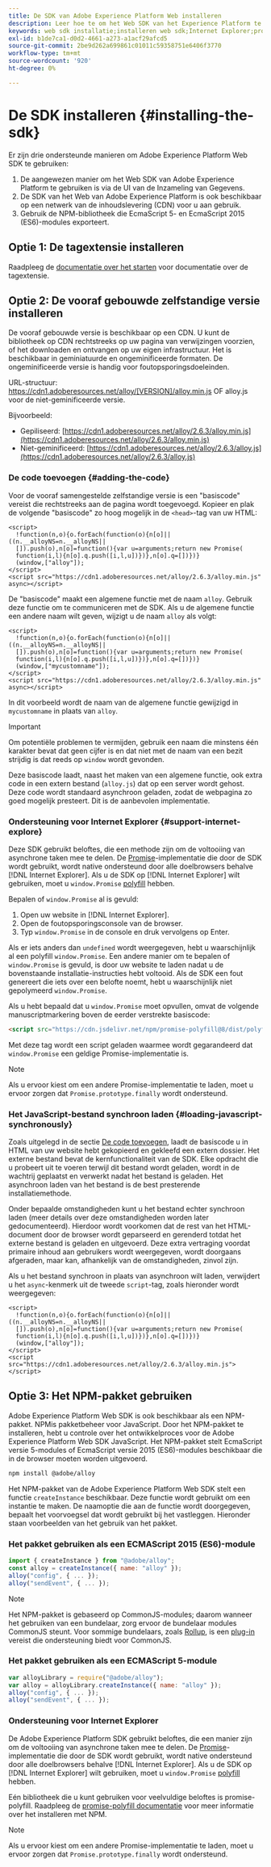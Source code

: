 ```yaml
---
title: De SDK van Adobe Experience Platform Web installeren
description: Leer hoe te om het Web SDK van het Experience Platform te installeren.
keywords: web sdk installatie;installeren web sdk;Internet Explorer;promise;npm pakket
exl-id: b1de7ca1-d0d2-4661-a273-a1acf29afcd5
source-git-commit: 2be9d262a699861c01011c59358751e6406f3770
workflow-type: tm+mt
source-wordcount: '920'
ht-degree: 0%

---
```


# De SDK installeren {#installing-the-sdk}

Er zijn drie ondersteunde manieren om Adobe Experience Platform Web SDK te gebruiken:

1. De aangewezen manier om het Web SDK van Adobe Experience Platform te gebruiken is via de UI van de Inzameling van Gegevens.
1. De SDK van het Web van Adobe Experience Platform is ook beschikbaar op een netwerk van de inhoudslevering (CDN) voor u aan gebruik.
1. Gebruik de NPM-bibliotheek die EcmaScript 5- en EcmaScript 2015 (ES6)-modules exporteert.

## Optie 1: De tagextensie installeren

Raadpleeg de [documentatie over het starten](../../tags/extensions/web/sdk/overview.md) voor documentatie over de tagextensie.

## Optie 2: De vooraf gebouwde zelfstandige versie installeren

De vooraf gebouwde versie is beschikbaar op een CDN. U kunt de bibliotheek op CDN rechtstreeks op uw pagina van verwijzingen voorzien, of het downloaden en ontvangen op uw eigen infrastructuur. Het is beschikbaar in geminiatuurde en ongeminificeerde formaten. De ongeminificeerde versie is handig voor foutopsporingsdoeleinden.

URL-structuur: https://cdn1.adoberesources.net/alloy/[VERSION]/alloy.min.js OF alloy.js voor de niet-geminificeerde versie.

Bijvoorbeeld:


* Gepiliseerd: [https://cdn1.adoberesources.net/alloy/2.6.3/alloy.min.js](https://cdn1.adoberesources.net/alloy/2.6.3/alloy.min.js)
* Niet-geminificeerd: [https://cdn1.adoberesources.net/alloy/2.6.3/alloy.js](https://cdn1.adoberesources.net/alloy/2.6.3/alloy.js)


### De code toevoegen {#adding-the-code}

Voor de vooraf samengestelde zelfstandige versie is een &quot;basiscode&quot; vereist die rechtstreeks aan de pagina wordt toegevoegd. Kopieer en plak de volgende &quot;basiscode&quot; zo hoog mogelijk in de `<head>`-tag van uw HTML:

```markup
<script>
  !function(n,o){o.forEach(function(o){n[o]||((n.__alloyNS=n.__alloyNS||
  []).push(o),n[o]=function(){var u=arguments;return new Promise(
  function(i,l){n[o].q.push([i,l,u])})},n[o].q=[])})}
  (window,["alloy"]);
</script>
<script src="https://cdn1.adoberesources.net/alloy/2.6.3/alloy.min.js" async></script>
```

De &quot;basiscode&quot; maakt een algemene functie met de naam `alloy`. Gebruik deze functie om te communiceren met de SDK. Als u de algemene functie een andere naam wilt geven, wijzigt u de naam `alloy` als volgt:

```markup
<script>
  !function(n,o){o.forEach(function(o){n[o]||((n.__alloyNS=n.__alloyNS||
  []).push(o),n[o]=function(){var u=arguments;return new Promise(
  function(i,l){n[o].q.push([i,l,u])})},n[o].q=[])})}
  (window,["mycustomname"]);
</script>
<script src="https://cdn1.adoberesources.net/alloy/2.6.3/alloy.min.js" async></script>
```

In dit voorbeeld wordt de naam van de algemene functie gewijzigd in `mycustomname` in plaats van `alloy`.

>[!IMPORTANT]
>
>Om potentiële problemen te vermijden, gebruik een naam die minstens één karakter bevat dat geen cijfer is en dat niet met de naam van een bezit strijdig is dat reeds op `window` wordt gevonden.

Deze basiscode laadt, naast het maken van een algemene functie, ook extra code in een extern bestand \(`alloy.js`\) dat op een server wordt gehost. Deze code wordt standaard asynchroon geladen, zodat de webpagina zo goed mogelijk presteert. Dit is de aanbevolen implementatie.

### Ondersteuning voor Internet Explorer {#support-internet-explore}

Deze SDK gebruikt beloftes, die een methode zijn om de voltooiing van asynchrone taken mee te delen. De [Promise](https://developer.mozilla.org/en-US/docs/Web/JavaScript/Reference/Global_Objects/Promise)-implementatie die door de SDK wordt gebruikt, wordt native ondersteund door alle doelbrowsers behalve [!DNL Internet Explorer]. Als u de SDK op [!DNL Internet Explorer] wilt gebruiken, moet u `window.Promise` [polyfill](https://remysharp.com/2010/10/08/what-is-a-polyfill) hebben.

Bepalen of `window.Promise` al is gevuld:

1. Open uw website in [!DNL Internet Explorer].
1. Open de foutopsporingsconsole van de browser.
1. Typ `window.Promise` in de console en druk vervolgens op Enter.

Als er iets anders dan `undefined` wordt weergegeven, hebt u waarschijnlijk al een polyfill `window.Promise`. Een andere manier om te bepalen of `window.Promise` is gevuld, is door uw website te laden nadat u de bovenstaande installatie-instructies hebt voltooid. Als de SDK een fout genereert die iets over een belofte noemt, hebt u waarschijnlijk niet gepolymeerd `window.Promise`.

Als u hebt bepaald dat u `window.Promise` moet opvullen, omvat de volgende manuscriptmarkering boven de eerder verstrekte basiscode:

```html
<script src="https://cdn.jsdelivr.net/npm/promise-polyfill@8/dist/polyfill.min.js"></script>
```

Met deze tag wordt een script geladen waarmee wordt gegarandeerd dat `window.Promise` een geldige Promise-implementatie is.

>[!NOTE]
>
>Als u ervoor kiest om een andere Promise-implementatie te laden, moet u ervoor zorgen dat `Promise.prototype.finally` wordt ondersteund.

### Het JavaScript-bestand synchroon laden {#loading-javascript-synchronously}

Zoals uitgelegd in de sectie [De code toevoegen](#adding-the-code), laadt de basiscode u in HTML van uw website hebt gekopieerd en gekleefd een extern dossier. Het externe bestand bevat de kernfunctionaliteit van de SDK. Elke opdracht die u probeert uit te voeren terwijl dit bestand wordt geladen, wordt in de wachtrij geplaatst en verwerkt nadat het bestand is geladen. Het asynchroon laden van het bestand is de best presterende installatiemethode.

Onder bepaalde omstandigheden kunt u het bestand echter synchroon laden \(meer details over deze omstandigheden worden later gedocumenteerd\). Hierdoor wordt voorkomen dat de rest van het HTML-document door de browser wordt geparseerd en gerenderd totdat het externe bestand is geladen en uitgevoerd. Deze extra vertraging voordat primaire inhoud aan gebruikers wordt weergegeven, wordt doorgaans afgeraden, maar kan, afhankelijk van de omstandigheden, zinvol zijn.

Als u het bestand synchroon in plaats van asynchroon wilt laden, verwijdert u het `async`-kenmerk uit de tweede `script`-tag, zoals hieronder wordt weergegeven:

```markup
<script>
  !function(n,o){o.forEach(function(o){n[o]||((n.__alloyNS=n.__alloyNS||
  []).push(o),n[o]=function(){var u=arguments;return new Promise(
  function(i,l){n[o].q.push([i,l,u])})},n[o].q=[])})}
  (window,["alloy"]);
</script>
<script src="https://cdn1.adoberesources.net/alloy/2.6.3/alloy.min.js"></script>
```

## Optie 3: Het NPM-pakket gebruiken

Adobe Experience Platform Web SDK is ook beschikbaar als een NPM-pakket. [](https://www.npmjs.com) NPMis pakketbeheer voor JavaScript. Door het NPM-pakket te installeren, hebt u controle over het ontwikkelproces voor de Adobe Experience Platform Web SDK JavaScript. Het NPM-pakket stelt EcmaScript versie 5-modules of EcmaScript versie 2015 (ES6)-modules beschikbaar die in de browser moeten worden uitgevoerd.

```bash
npm install @adobe/alloy
```

Het NPM-pakket van de Adobe Experience Platform Web SDK stelt een functie `createInstance` beschikbaar. Deze functie wordt gebruikt om een instantie te maken. De naamoptie die aan de functie wordt doorgegeven, bepaalt het voorvoegsel dat wordt gebruikt bij het vastleggen. Hieronder staan voorbeelden van het gebruik van het pakket.

### Het pakket gebruiken als een ECMAScript 2015 (ES6)-module

```javascript
import { createInstance } from "@adobe/alloy";
const alloy = createInstance({ name: "alloy" });
alloy("config", { ... });
alloy("sendEvent", { ... });
```

>[!NOTE]
>
>Het NPM-pakket is gebaseerd op CommonJS-modules; daarom wanneer het gebruiken van een bundelaar, zorg ervoor de bundelaar modules CommonJS steunt. Voor sommige bundelaars, zoals [Rollup](https://rollupjs.org), is een [plug-in](https://www.npmjs.com/package/@rollup/plugin-commonjs) vereist die ondersteuning biedt voor CommonJS.

### Het pakket gebruiken als een ECMAScript 5-module

```javascript
var alloyLibrary = require("@adobe/alloy");
var alloy = alloyLibrary.createInstance({ name: "alloy" });
alloy("config", { ... });
alloy("sendEvent", { ... });
```

### Ondersteuning voor Internet Explorer

De Adobe Experience Platform SDK gebruikt beloftes, die een manier zijn om de voltooiing van asynchrone taken mee te delen. De [Promise](https://developer.mozilla.org/en-US/docs/Web/JavaScript/Reference/Global_Objects/Promise)-implementatie die door de SDK wordt gebruikt, wordt native ondersteund door alle doelbrowsers behalve [!DNL Internet Explorer]. Als u de SDK op [!DNL Internet Explorer] wilt gebruiken, moet u `window.Promise` [polyfill](https://remysharp.com/2010/10/08/what-is-a-polyfill) hebben.

Eén bibliotheek die u kunt gebruiken voor veelvuldige beloftes is promise-polyfill. Raadpleeg de [promise-polyfill documentatie](https://www.npmjs.com/package/promise-polyfill) voor meer informatie over het installeren met NPM.

>[!NOTE]
>
>Als u ervoor kiest om een andere Promise-implementatie te laden, moet u ervoor zorgen dat `Promise.prototype.finally` wordt ondersteund.
